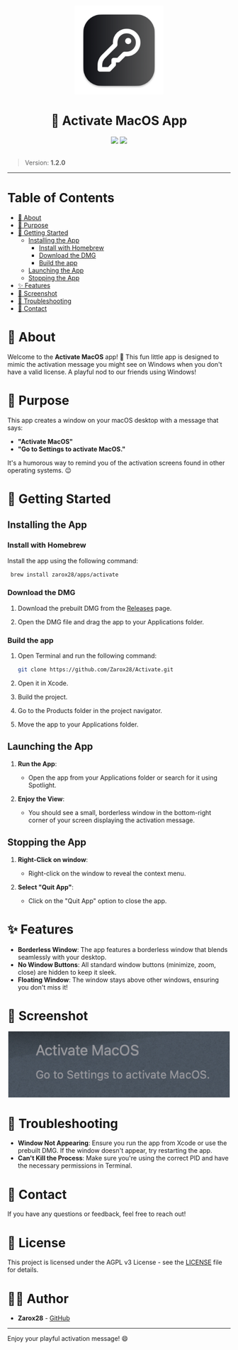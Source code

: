 <div align="center">
	<img src="assets/logo.png" width="200"/>
	<h1>🚀 Activate MacOS App</h1>
	<img src="https://img.shields.io/badge/swift-%23007ACC.svg?style=for-the-badge&logo=swift&logoColor=white"/>
	<img src="https://img.shields.io/badge/License-AGPL_v3-blue.svg?style=for-the-badge"/>
</div>

<br />

> Version: **1.2.0**

---

# Table of Contents

- [🎉 About](#-about)
- [🎯 Purpose](#-purpose)
- [🚀 Getting Started](#-getting-started)
  - [Installing the App](#installing-the-app)
    - [Install with Homebrew](#install-with-homebrew)
    - [Download the DMG](#download-the-dmg)
    - [Build the app](#build-the-app)
  - [Launching the App](#launching-the-app)
  - [Stopping the App](#stopping-the-app)
- [✨ Features](#-features)
- [📸 Screenshot](#-screenshot)
- [🤔 Troubleshooting](#-troubleshooting)
- [📧 Contact](#-contact)

# 🎉 About

Welcome to the **Activate MacOS** app! 🎉 This fun little app is designed to mimic the activation message you might see on Windows when you don't have a valid license. A playful nod to our friends using Windows!

# 🎯 Purpose

This app creates a window on your macOS desktop with a message that says:

- **"Activate MacOS"**
- **"Go to Settings to activate MacOS."**

It's a humorous way to remind you of the activation screens found in other operating systems. 😉

# 🚀 Getting Started

## Installing the App

### Install with Homebrew

Install the app using the following command:

```bash
 brew install zarox28/apps/activate
```

### Download the DMG

1. Download the prebuilt DMG from the [Releases](https://github.com/Zarox28/Activate/releases) page.

2. Open the DMG file and drag the app to your Applications folder.

### Build the app

1. Open Terminal and run the following command:
   ```bash
   git clone https://github.com/Zarox28/Activate.git
   ```
2. Open it in Xcode.

3. Build the project.

4. Go to the Products folder in the project navigator.

5. Move the app to your Applications folder.

## Launching the App

1. **Run the App**:

   - Open the app from your Applications folder or search for it using Spotlight.

2. **Enjoy the View**:
   - You should see a small, borderless window in the bottom-right corner of your screen displaying the activation message.

## Stopping the App

1. **Right-Click on window**:

   - Right-click on the window to reveal the context menu.

2. **Select "Quit App"**:
   - Click on the "Quit App" option to close the app.

# ✨ Features

- **Borderless Window**: The app features a borderless window that blends seamlessly with your desktop.
- **No Window Buttons**: All standard window buttons (minimize, zoom, close) are hidden to keep it sleek.
- **Floating Window**: The window stays above other windows, ensuring you don't miss it!

# 📸 Screenshot

<div align="center">
	<img src="assets/screenshot.png" width="500"/>
</div>

# 🤔 Troubleshooting

- **Window Not Appearing**: Ensure you run the app from Xcode or use the prebuilt DMG. If the window doesn't appear, try restarting the app.
- **Can't Kill the Process**: Make sure you're using the correct PID and have the necessary permissions in Terminal.

# 📧 Contact

If you have any questions or feedback, feel free to reach out!

# 📄 License

This project is licensed under the AGPL v3 License - see the [LICENSE](LICENSE) file for details.

# 🧑‍💻 Author

- **Zarox28** - [GitHub](https://github.com/Zarox28)

---

Enjoy your playful activation message! 😄

